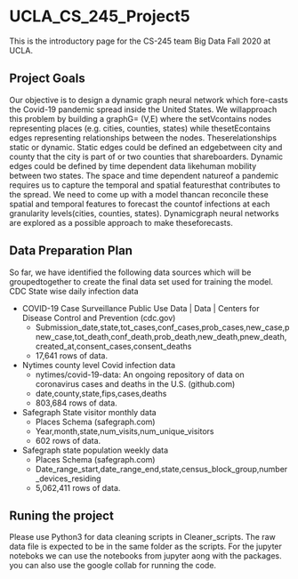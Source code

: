 # UCLA_CS_245_Project5

This is the introductory page for the CS-245 team Big Data Fall 2020 at UCLA.

## Project Goals
Our objective is to design a dynamic graph neural network which fore-casts the Covid-19 pandemic spread inside the United States. We willapproach this problem by building a graphG= (V,E) where the setVcontains nodes representing places (e.g. cities, counties, states) while thesetEcontains edges representing relationships between the nodes. Theserelationships static or dynamic. Static edges could be defined an edgebetween city and county that the city is part of or two counties that shareboarders. Dynamic edges could be defined by time dependent data likehuman mobility between two states. The space and time dependent natureof a pandemic requires us to capture the temporal and spatial featuresthat contributes to the spread. We need to come up with a model thancan reconcile these spatial and temporal features to forecast the countof infections at each granularity levels(cities, counties, states). Dynamicgraph neural networks are explored as a possible approach to make theseforecasts.

## Data Preparation Plan
So far, we have identified the following data sources which will be groupedtogether to create the final data set used for training the model.
CDC State wise daily infection data
- COVID-19 Case Surveillance Public Use Data | Data | Centers for Disease Control and Prevention (cdc.gov)
    - Submission_date,state,tot_cases,conf_cases,prob_cases,new_case,pnew_case,tot_death,conf_death,prob_death,new_death,pnew_death,created_at,consent_cases,consent_deaths
    - 17,641 rows of data.
- Nytimes county level Covid infection data
    - nytimes/covid-19-data: An ongoing repository of data on coronavirus cases and deaths in the U.S. (github.com)
    - date,county,state,fips,cases,deaths
    - 803,684 rows of data.
- Safegraph State visitor monthly data
    - Places Schema (safegraph.com)
    - Year,month,state,num_visits,num_unique_visitors
    - 602 rows of data.
- Safegraph state population weekly data
    - Places Schema (safegraph.com)
    - Date_range_start,date_range_end,state,census_block_group,number_devices_residing
    - 5,062,411 rows of data.

## Runing the project 
Please use Python3 for  data cleaning scripts in Cleaner_scripts. The raw data file is expected to be in the same folder as the scripts. 
For the jupyter noteboks we can use the notebooks from jupyter aong with the packages. you can also use the google collab for running the code.